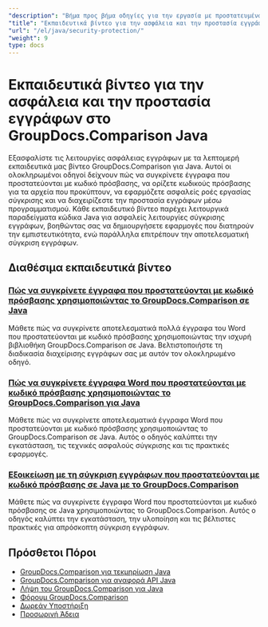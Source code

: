 ```yaml
---
"description": "Βήμα προς βήμα οδηγίες για την εργασία με προστατευμένα έγγραφα και την εφαρμογή ασφάλειας σε συγκριτικά αποτελέσματα με το GroupDocs.Comparison για Java."
"title": "Εκπαιδευτικά βίντεο για την ασφάλεια και την προστασία εγγράφων στο GroupDocs.Comparison Java"
"url": "/el/java/security-protection/"
"weight": 9
type: docs
---
```

# Εκπαιδευτικά βίντεο για την ασφάλεια και την προστασία εγγράφων στο GroupDocs.Comparison Java

Εξασφαλίστε τις λειτουργίες ασφάλειας εγγράφων με τα λεπτομερή εκπαιδευτικά μας βίντεο GroupDocs.Comparison για Java. Αυτοί οι ολοκληρωμένοι οδηγοί δείχνουν πώς να συγκρίνετε έγγραφα που προστατεύονται με κωδικό πρόσβασης, να ορίζετε κωδικούς πρόσβασης για τα αρχεία που προκύπτουν, να εφαρμόζετε ασφαλείς ροές εργασίας σύγκρισης και να διαχειρίζεστε την προστασία εγγράφων μέσω προγραμματισμού. Κάθε εκπαιδευτικό βίντεο παρέχει λειτουργικά παραδείγματα κώδικα Java για ασφαλείς λειτουργίες σύγκρισης εγγράφων, βοηθώντας σας να δημιουργήσετε εφαρμογές που διατηρούν την εμπιστευτικότητα, ενώ παράλληλα επιτρέπουν την αποτελεσματική σύγκριση εγγράφων.

## Διαθέσιμα εκπαιδευτικά βίντεο

### [Πώς να συγκρίνετε έγγραφα που προστατεύονται με κωδικό πρόσβασης χρησιμοποιώντας το GroupDocs.Comparison σε Java](./compare-protected-docs-groupdocs-comparison-java/)
Μάθετε πώς να συγκρίνετε αποτελεσματικά πολλά έγγραφα του Word που προστατεύονται με κωδικό πρόσβασης χρησιμοποιώντας την ισχυρή βιβλιοθήκη GroupDocs.Comparison σε Java. Βελτιστοποιήστε τη διαδικασία διαχείρισης εγγράφων σας με αυτόν τον ολοκληρωμένο οδηγό.

### [Πώς να συγκρίνετε έγγραφα Word που προστατεύονται με κωδικό πρόσβασης χρησιμοποιώντας το GroupDocs.Comparison για Java](./compare-password-protected-word-docs-groupdocs-java/)
Μάθετε πώς να συγκρίνετε αποτελεσματικά έγγραφα Word που προστατεύονται με κωδικό πρόσβασης χρησιμοποιώντας το GroupDocs.Comparison σε Java. Αυτός ο οδηγός καλύπτει την εγκατάσταση, τις τεχνικές ασφαλούς σύγκρισης και τις πρακτικές εφαρμογές.

### [Εξοικείωση με τη σύγκριση εγγράφων που προστατεύονται με κωδικό πρόσβασης σε Java με το GroupDocs.Comparison](./java-groupdocs-compare-password-protected-docs/)
Μάθετε πώς να συγκρίνετε έγγραφα Word που προστατεύονται με κωδικό πρόσβασης σε Java χρησιμοποιώντας το GroupDocs.Comparison. Αυτός ο οδηγός καλύπτει την εγκατάσταση, την υλοποίηση και τις βέλτιστες πρακτικές για απρόσκοπτη σύγκριση εγγράφων.

## Πρόσθετοι Πόροι

- [GroupDocs.Comparison για τεκμηρίωση Java](https://docs.groupdocs.com/comparison/java/)
- [GroupDocs.Comparison για αναφορά API Java](https://reference.groupdocs.com/comparison/java/)
- [Λήψη του GroupDocs.Comparison για Java](https://releases.groupdocs.com/comparison/java/)
- [Φόρουμ GroupDocs.Comparison](https://forum.groupdocs.com/c/comparison)
- [Δωρεάν Υποστήριξη](https://forum.groupdocs.com/)
- [Προσωρινή Άδεια](https://purchase.groupdocs.com/temporary-license/)